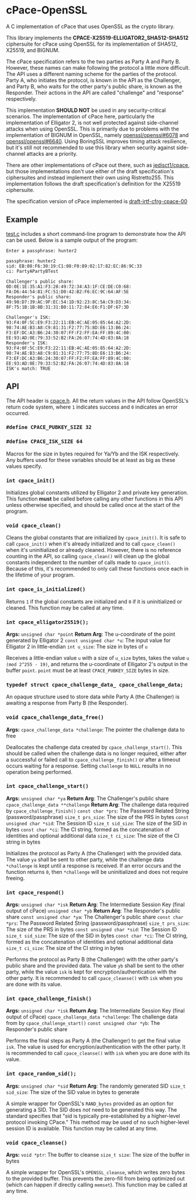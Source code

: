 # cPace-OpenSSL
A C implementation of cPace that uses OpenSSL as the crypto library.

This library implements the **CPACE-X25519-ELLIGATOR2_SHA512-SHA512** ciphersuite for cPace using OpenSSL for its implementation of SHA512, X25519, and BIGNUM.

The cPace specification refers to the two parties as Party A and Party B. However, these names can make following the protocol a little more difficult. The API uses a different naming scheme for the parties of the protocol. Party A, who initiates the protocol, is known in the API as the Challenger, and Party B, who waits for the other party's public share, is known as the Responder. Their actions in the API are called "challenge" and "response" respectively.

This implementation **SHOULD NOT** be used in any security-critical scenarios. The implementation of cPace here, particularly the implementation of Elligator 2, is not well protected against side-channel attacks when using OpenSSL. This is primarily due to problems with the implementation of BIGNUM in OpenSSL, namely [openssl/openssl#6078](https://github.com/openssl/openssl/issues/6078) and [openssl/openssl#6640](https://github.com/openssl/openssl/issues/6640). Using BoringSSL improves timing attack resilience, but it's still not recommended to use this library when security against side-channel attacks are a priority.

There are other implementations of cPace out there, such as [jedisct1/cpace](https://github.com/jedisct1/cpace), but those implementations don't use either of the draft specification's ciphersuites and instead implement their own using Ristretto255. This implementation follows the draft specification's definition for the X25519 ciphersuite.

The specification version of cPace implemented is [draft-irtf-cfrg-cpace-00](https://tools.ietf.org/html/draft-irtf-cfrg-cpace-00)

## Example

[test.c](https://github.com/LRFLEW/cPace-OpenSSL/blob/main/test.c) includes a short command-line program to demonstrate how the API can be used. Below is a sample output of the program:

```
Enter a passphrase: hunter2

passphrase: hunter2
sid: EB:08:F6:30:19:C1:08:F0:89:02:17:82:EC:86:9C:33
ci: PartyAPartyBTest

Challenger's public share:
0D:0E:1E:35:A1:F3:28:49:72:34:A3:1F:CE:DE:C0:68:
FA:D6:44:54:81:FC:51:D0:42:B2:F6:EC:9C:64:AF:5E
Responder's public share:
49:98:D7:39:AC:9F:EC:54:1D:92:23:8C:5A:C9:D3:34:
8F:75:1B:1B:8B:31:31:B0:11:72:84:E6:F1:DF:67:3D

Challenger's ISK: 
93:F4:0F:5C:E9:F3:22:11:EB:4C:AE:05:85:64:A2:2D:
98:74:AE:B3:A8:C9:81:31:F2:77:75:8D:E6:13:B6:24:
F3:EF:DC:A3:B6:24:30:07:FF:F2:FF:EA:FF:89:4C:00:
EE:93:AD:0E:79:33:52:B2:FA:26:07:74:4D:83:8A:18
Responder's ISK: 
93:F4:0F:5C:E9:F3:22:11:EB:4C:AE:05:85:64:A2:2D:
98:74:AE:B3:A8:C9:81:31:F2:77:75:8D:E6:13:B6:24:
F3:EF:DC:A3:B6:24:30:07:FF:F2:FF:EA:FF:89:4C:00:
EE:93:AD:0E:79:33:52:B2:FA:26:07:74:4D:83:8A:18
ISK's match: TRUE
```

## API

The API header is [cpace.h](https://github.com/LRFLEW/cPace-OpenSSL/blob/main/cpace.h). All the return values in the API follow OpenSSL's return code system, where `1` indicates success and `0` indicates an error occurred.

### `#define CPACE_PUBKEY_SIZE 32`
### `#define CPACE_ISK_SIZE 64`

Macros for the size in bytes required for Ya/Yb and the ISK respectively. Any buffers used for these variables should be at least as big as these values specify.

### `int cpace_init()`

Initializes global constants utilized by Elligator 2 and private key generation. This function **must** be called before calling any other functions in this API unless otherwise specified, and should be called once at the start of the program.

### `void cpace_clean()`

Cleans the global constants that are initialized by `cpace_init()`. It is safe to call `cpace_init()` when it's already initialized and to call `cpace_clean()` when it's uninitialized or already cleaned. However, there is no reference counting in the API, so calling `cpace_clean()` will clean up the global constants independent to the number of calls made to `cpace_init()`. Because of this, it's recommended to only call these functions once each in the lifetime of your program.

### `int cpace_is_initialized()`

Returns `1` if the global constants are initialized and `0` if it is uninitialized or cleaned. This function may be called at any time.

### `int cpace_elligator25519();`

**Args:**
`unsigned char *point` **Return Arg**: The u-coordinate of the point generated by Elligator 2
`const unsigned char *u`: The input value for Elligator 2 in little-endian
`int u_size`: The size in bytes of `u`

Receives a little-endian value `u` with a size of `u_size` bytes, takes the value `u (mod 2^255 - 19)`, and returns the u-coordinate of Elligator 2's output in the buffer `point`. `point` must be at least `CPACE_PUBKEY_SIZE` bytes in size.

### `typedef struct cpace_challenge_data_ cpace_challenge_data;`

An opaque structure used to store data while Party A (the Challenger) is awaiting a response from Party B (the Responder).

### `void cpace_challenge_data_free()`

**Args:**
`cpace_challenge_data *challenge`: The pointer the challenge data to free

Deallocates the challenge data created by `cpace_challenge_start()`. This should be called when the challenge data is no longer required, either after a successful or failed call to `cpace_challenge_finish()` or after a timeout occurs waiting for a response. Setting `challenge` to `NULL` results in no operation being performed.

### `int cpace_challenge_start()`

**Args:**
`unsigned char *ya` **Return Arg**: The Challenger's public share
`cpace_challenge_data **challenge` **Return Arg**: The challenge data required by `cpace_challenge_finish()`
`const char *prs`: The Password Related String (password/passphrase)
`size_t prs_size`: The size of the PRS in bytes
`const unsigned char *sid`: The Session ID
`size_t sid_size`: The size of the SID in bytes
`const char *ci`: The CI string, formed as the concatenation of identities and optional additional data
`size_t ci_size`: The size of the CI string in bytes

Initializes the protocol as Party A (the Challenger) with the provided data. The value `ya` shall be sent to other party, while the challenge data `*challenge` is kept until a response is received. If an error occurs and the function returns `0`, then `*challenge` will be uninitialized and does not require freeing.

### `int cpace_respond()`

**Args:**
`unsigned char *isk` **Return Arg**: The Intermediate Session Key (final output of cPace)
`unsigned char *yb` **Return Arg**: The Responder's public share
`const unsigned char *ya`: The Challenger's public share
`const char *prs`: The Password Related String (password/passphrase)
`size_t prs_size`: The size of the PRS in bytes
`const unsigned char *sid`: The Session ID
`size_t sid_size`: The size of the SID in bytes
`const char *ci`: The CI string, formed as the concatenation of identities and optional additional data
`size_t ci_size`: The size of the CI string in bytes

Performs the protocol as Party B (the Challenger) with the other party's public share and the provided data. The value `yb` shall be sent to the other party, while the value `isk` is kept for encryption/authentication with the other party. It is recommended to call `cpace_cleanse()` with `isk` when you are done with its value.

### `int cpace_challenge_finish()`

**Args:**
`unsigned char *isk` **Return Arg**: The Intermediate Session Key (final output of cPace)
`cpace_challenge_data *challenge`: The challenge data from by `cpace_challenge_start()`
`const unsigned char *yb`: The Responder's public share

Performs the final steps as Party A (the Challenger) to get the final value `isk`. The value is used for encryption/authentication with the other party. It is recommended to call `cpace_cleanse()` with `isk` when you are done with its value.

### `int cpace_random_sid();`

**Args:**
`unsigned char *sid` **Return Arg**: The randomly generated SID
`size_t sid_size`: The size of the SID value in bytes to generate

A simple wrapper for OpenSSL's `RAND_bytes` provided as an option for generating a SID. The SID does *not* need to be generated this way. The standard specifies that "sid is typically pre-established by a higher-level protocol invoking CPace." This method may be used of no such higher-level session ID is available. This function may be called at any time.

### `void cpace_cleanse()`

**Args:**
`void *ptr`: The buffer to cleanse
`size_t size`: The size of the buffer in bytes

A simple wrapper for OpenSSL's `OPENSSL_cleanse`, which writes zero bytes to the provided buffer. This prevents the zero-fill from being optimized out (which can happen if directly calling `memset`). This function may be called at any time.
